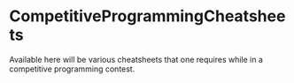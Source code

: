 # CompetitiveProgrammingCheatsheets
Available here will be various cheatsheets that one requires while in a competitive programming contest.
